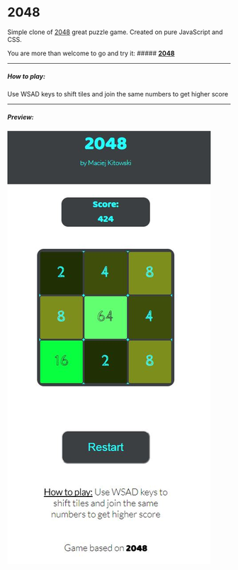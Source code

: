 # 2048


Simple clone of [2048](https://play2048.co/) great puzzle game.
Created on pure JavaScript and CSS.

You are more than welcome to go and try it: ##### **[2048](http://https://mkitowski.github.io/2048/ "2048")**

------------

##### How to play:
Use WSAD keys to shift tiles and join the same numbers to get higher score

------------

##### Preview:
![](https://github.com/mkitowski/2048/blob/master/2048.JPG?raw=true)
